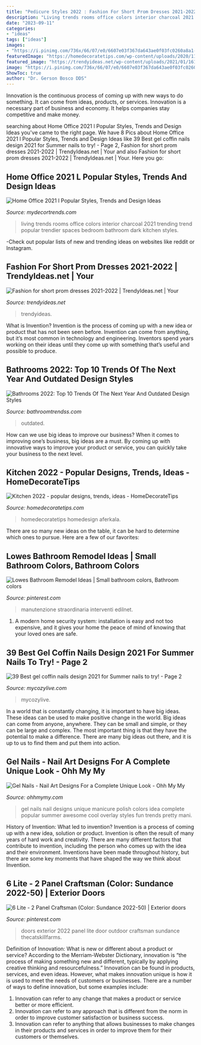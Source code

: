 ```yaml
---
title: "Pedicure Styles 2022 : Fashion For Short Prom Dresses 2021-2022"
description: "Living trends rooms office colors interior charcoal 2021 trending trend popular trendier spaces bedroom bathroom dark kitchen styles"
date: "2023-09-11"
categories:
- "ideas"
tags: ["ideas"]
images:
- "https://i.pinimg.com/736x/66/07/e0/6607e03f367da643ae0f03fc0260a8a1--exterior-doors-front-doors.jpg"
featuredImage: "https://homedecoratetips.com/wp-content/uploads/2020/11/Kitchen-2022-popular-designs-trends-ideas-5.jpg"
featured_image: "https://trendyideas.net/wp-content/uploads/2021/01/1611042019_773_Fashion-for-short-prom-dresses-2021-2022.jpeg"
image: "https://i.pinimg.com/736x/66/07/e0/6607e03f367da643ae0f03fc0260a8a1--exterior-doors-front-doors.jpg"
ShowToc: true
author: "Dr. Gerson Bosco DDS"
---
```



Innovation is the continuous process of coming up with new ways to do something. It can come from ideas, products, or services. Innovation is a necessary part of business and economy. It helps companies stay competitive and make money.

	

		
searching about Home Office 2021 l Popular Styles, Trends and Design Ideas you've came to the right page. We have 8 Pics about Home Office 2021 l Popular Styles, Trends and Design Ideas like 39 Best gel coffin nails design 2021 for Summer nails to try! - Page 2, Fashion for short prom dresses 2021-2022 | TrendyIdeas.net | Your and also Fashion for short prom dresses 2021-2022 | TrendyIdeas.net | Your. Here you go:
		
    
## Home Office 2021 L Popular Styles, Trends And Design Ideas

<img loading=lazy src="https://mydecortrends.com/wp-content/uploads/2020/05/home-office-trends-2021.jpg" onerror="this.onerror=null;this.src='https://tse3.mm.bing.net/th?id=OIP.EwSn8jG6Aq_aKQZlKjHHvAHaD4&amp;pid=15.1';" alt="Home Office 2021 l Popular Styles, Trends and Design Ideas">

_Source: mydecortrends.com_

>living trends rooms office colors interior charcoal 2021 trending trend popular trendier spaces bedroom bathroom dark kitchen styles. 

	

-Check out popular lists of new and trending ideas on websites like reddit or Instagram.

    
## Fashion For Short Prom Dresses 2021-2022 | TrendyIdeas.net | Your

<img loading=lazy src="https://trendyideas.net/wp-content/uploads/2021/01/1611042019_773_Fashion-for-short-prom-dresses-2021-2022.jpeg" onerror="this.onerror=null;this.src='https://tse4.mm.bing.net/th?id=OIP.YUfAylNpxlJPZjyy138EjwHaKN&amp;pid=15.1';" alt="Fashion for short prom dresses 2021-2022 | TrendyIdeas.net | Your">

_Source: trendyideas.net_

>trendyideas. 

	

What is Invention?
Invention is the process of coming up with a new idea or product that has not been seen before. Invention can come from anything, but it’s most common in technology and engineering. Inventors spend years working on their ideas until they come up with something that’s useful and possible to produce.

    
## Bathrooms 2022: Top 10 Trends Of The Next Year And Outdated Design Styles

<img loading=lazy src="https://bathroomtrendss.com/wp-content/uploads/2021/02/Bathrooms-2022-Top-Trends-Next-Year-Outdated-Design-Styles-11.millennial_pink_bathrooms.jpg" onerror="this.onerror=null;this.src='https://tse4.mm.bing.net/th?id=OIP.WmFRb0wCg-9u1yxG2TxArAHaET&amp;pid=15.1';" alt="Bathrooms 2022: Top 10 Trends Of The Next Year And Outdated Design Styles">

_Source: bathroomtrendss.com_

>outdated. 

	

How can we use big ideas to improve our business?
When it comes to improving one’s business, big ideas are a must. By coming up with innovative ways to improve your product or service, you can quickly take your business to the next level.

    
## Kitchen 2022 - Popular Designs, Trends, Ideas - HomeDecorateTips

<img loading=lazy src="https://homedecoratetips.com/wp-content/uploads/2020/11/Kitchen-2022-popular-designs-trends-ideas-5.jpg" onerror="this.onerror=null;this.src='https://tse1.mm.bing.net/th?id=OIP.xpgf8GKLxovIMqKLJvDWQAHaFj&amp;pid=15.1';" alt="Kitchen 2022 - popular designs, trends, ideas - HomeDecorateTips">

_Source: homedecoratetips.com_

>homedecoratetips homedesign aferkala. 

	

There are so many new ideas on the table, it can be hard to determine which ones to pursue. Here are a few of our favorites: 

    
## Lowes Bathroom Remodel Ideas | Small Bathroom Colors, Bathroom Colors

<img loading=lazy src="https://i.pinimg.com/736x/dd/53/5b/dd535bc979e993dd7fc1f4c150ef0d21.jpg" onerror="this.onerror=null;this.src='https://tse2.mm.bing.net/th?id=OIP.oW0ZwzYBBpl_8VZqn_QrqQHaEN&amp;pid=15.1';" alt="Lowes Bathroom Remodel Ideas | Small bathroom colors, Bathroom colors">

_Source: pinterest.com_

>manutenzione straordinaria interventi edilnet. 

	

1. A modern home security system: installation is easy and not too expensive, and it gives your home the peace of mind of knowing that your loved ones are safe. 

    
## 39 Best Gel Coffin Nails Design 2021 For Summer Nails To Try! - Page 2

<img loading=lazy src="https://mycozylive.com/wp-content/uploads/2021/05/12-683x1024.jpg" onerror="this.onerror=null;this.src='https://tse2.mm.bing.net/th?id=OIP.ItGxfGDD83BPGBVmewMk0wHaLG&amp;pid=15.1';" alt="39 Best gel coffin nails design 2021 for Summer nails to try! - Page 2">

_Source: mycozylive.com_

>mycozylive. 

	

In a world that is constantly changing, it is important to have big ideas. These ideas can be used to make positive change in the world. Big ideas can come from anyone, anywhere. They can be small and simple, or they can be large and complex. The most important thing is that they have the potential to make a difference. There are many big ideas out there, and it is up to us to find them and put them into action.

    
## Gel Nails - Nail Art Designs For A Complete Unique Look - Ohh My My

<img loading=lazy src="http://ohhmymy.com/wp-content/uploads/2015/11/Awesome-Gel-Nails.jpg" onerror="this.onerror=null;this.src='https://tse4.mm.bing.net/th?id=OIP.T_Zh6on0Q6opm4mkx2SxUQHaNJ&amp;pid=15.1';" alt="Gel Nails - Nail Art Designs For a Complete Unique Look - Ohh My My">

_Source: ohhmymy.com_

>gel nails nail designs unique manicure polish colors idea complete popular summer awesome cool overlay styles fun trends pretty mani. 

	

History of Invention: What led to invention?
Invention is a process of coming up with a new idea, solution or product. Invention is often the result of many years of hard work and creativity. There are many different factors that contribute to invention, including the person who comes up with the idea and their environment. Inventions have been made throughout history, but there are some key moments that have shaped the way we think about Invention.

    
## 6 Lite - 2 Panel Craftsman (Color: Sundance 2022-50) | Exterior Doors

<img loading=lazy src="https://i.pinimg.com/736x/66/07/e0/6607e03f367da643ae0f03fc0260a8a1--exterior-doors-front-doors.jpg" onerror="this.onerror=null;this.src='https://tse3.mm.bing.net/th?id=OIP.sJQpJYxdBfupE5N7o4AJzwHaLB&amp;pid=15.1';" alt="6 Lite - 2 Panel Craftsman (Color: Sundance 2022-50) | Exterior doors">

_Source: pinterest.com_

>doors exterior 2022 panel lite door outdoor craftsman sundance thecatskillfarms. 

	

Definition of Innovation: What is new or different about a product or service?
According to the Merriam-Webster Dictionary, innovation is “the process of making something new and different, typically by applying creative thinking and resourcefulness.” Innovation can be found in products, services, and even ideas. However, what makes innovation unique is how it is used to meet the needs of customers or businesses. There are a number of ways to define innovation, but some examples include: 
1. Innovation can refer to any change that makes a product or service better or more efficient.
2. Innovation can refer to any approach that is different from the norm in order to improve customer satisfaction or business success.
3. Innovation can refer to anything that allows businesses to make changes in their products and services in order to improve them for their customers or themselves.

